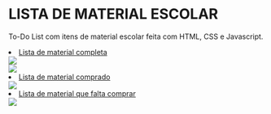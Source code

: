 

<h1>LISTA DE MATERIAL ESCOLAR</h1>

To-Do List com itens de material escolar feita com HTML, CSS e Javascript.

<u> 
<li> Lista de material completa</li>
<img src="listamaterial1"> <br>
<img src="listamaterial2"> 

<li> Lista de material comprado</li>
<img src="comprado">
<li> Lista de material que falta comprar</li>
<img src="faltacomprar">

</ul>
